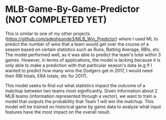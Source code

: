 # MLB-Game-By-Game-Predictor (NOT COMPLETED YET)

This is similar to one of my other projects (https://github.com/adeshpande3/MLB_Win_Predictor) where I used ML to predict the number of wins that a team would get over the course of a season based on certain statistics such as Runs, Batting Average, RBIs, etc. The model performed well, as it was able to predict the team's total within 3 games. However, in terms of applications, the model is lacking because it is only able to make a prediction with that particular season's data (e.g If I wanted to predict how many wins the Dodgers get in 2017, I would need their RBI totals, ERA totals, etc for 2017).

This model seeks to find out what statistics impact the outcome of a matchup between two teams most significantly. Given information about 2 MLB teams (information represented through a vector), we want to train a model that outputs the probability that Team 1 will win the matchup. This model will be trained on historical game by game data to analyze what input features have the most impact on the overall result. 
